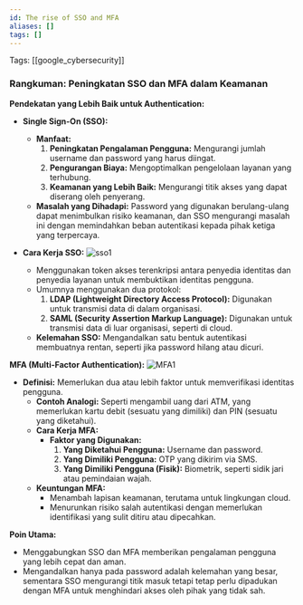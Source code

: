 ```yaml
---
id: The rise of SSO and MFA
aliases: []
tags: []
---
```


Tags: [[google_cybersecurity]]

### Rangkuman: Peningkatan SSO dan MFA dalam Keamanan

**Pendekatan yang Lebih Baik untuk Authentication:**
- **Single Sign-On (SSO):**
  - **Manfaat:**
    1. **Peningkatan Pengalaman Pengguna:** Mengurangi jumlah username dan password yang harus diingat.
    2. **Pengurangan Biaya:** Mengoptimalkan pengelolaan layanan yang terhubung.
    3. **Keamanan yang Lebih Baik:** Mengurangi titik akses yang dapat diserang oleh penyerang.
  - **Masalah yang Dihadapi:** Password yang digunakan berulang-ulang dapat menimbulkan risiko keamanan, dan SSO mengurangi masalah ini dengan memindahkan beban autentikasi kepada pihak ketiga yang terpercaya.

- **Cara Kerja SSO:**
![sso1](https://d3c33hcgiwev3.cloudfront.net/imageAssetProxy.v1/IaWbLEaURvGv7k6ZSOjbRg_c43ff4ecdca147cca2f5351aaaa917f1_image2.png?expiry=1736035200000&hmac=7Sf11Lk1rib40iNYk3I06KVVodNvtExYzRBicOieR9Y)
  - Menggunakan token akses terenkripsi antara penyedia identitas dan penyedia layanan untuk membuktikan identitas pengguna.
  - Umumnya menggunakan dua protokol:
    1. **LDAP (Lightweight Directory Access Protocol):** Digunakan untuk transmisi data di dalam organisasi.
    2. **SAML (Security Assertion Markup Language):** Digunakan untuk transmisi data di luar organisasi, seperti di cloud.
  - **Kelemahan SSO:** Mengandalkan satu bentuk autentikasi membuatnya rentan, seperti jika password hilang atau dicuri.

**MFA (Multi-Factor Authentication):**
![MFA1](https://d3c33hcgiwev3.cloudfront.net/imageAssetProxy.v1/hNHsmtDZRI28CtisHKRAew_cedbe22c98dc4ef095d8b8884cf689f1_CS_R-095_mfa-equation.png?expiry=1736035200000&hmac=BwVzKbi_4IAH0oBIK-3-dWsSmR4vvc2H18QmuhO1tCo)
- **Definisi:** Memerlukan dua atau lebih faktor untuk memverifikasi identitas pengguna.
  - **Contoh Analogi:** Seperti mengambil uang dari ATM, yang memerlukan kartu debit (sesuatu yang dimiliki) dan PIN (sesuatu yang diketahui).
  - **Cara Kerja MFA:**
    - **Faktor yang Digunakan:**
      1. **Yang Diketahui Pengguna:** Username dan password.
      2. **Yang Dimiliki Pengguna:** OTP yang dikirim via SMS.
      3. **Yang Dimiliki Pengguna (Fisik):** Biometrik, seperti sidik jari atau pemindaian wajah.
  - **Keuntungan MFA:**
    - Menambah lapisan keamanan, terutama untuk lingkungan cloud.
    - Menurunkan risiko salah autentikasi dengan memerlukan identifikasi yang sulit ditiru atau dipecahkan.

**Poin Utama:**
- Menggabungkan SSO dan MFA memberikan pengalaman pengguna yang lebih cepat dan aman.
- Mengandalkan hanya pada password adalah kelemahan yang besar, sementara SSO mengurangi titik masuk tetapi tetap perlu dipadukan dengan MFA untuk menghindari akses oleh pihak yang tidak sah.
